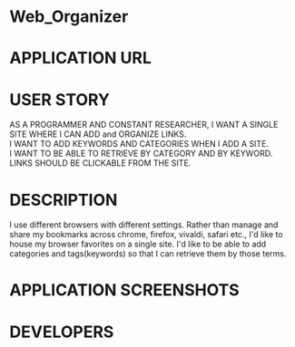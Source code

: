 # Web_Organizer

# APPLICATION URL




# USER STORY
AS A PROGRAMMER AND CONSTANT RESEARCHER, I WANT A SINGLE SITE
WHERE I CAN ADD and ORGANIZE LINKS.<br>
I WANT TO ADD KEYWORDS AND CATEGORIES WHEN I ADD A SITE.<br>
I WANT TO BE ABLE TO RETRIEVE BY CATEGORY AND BY KEYWORD.<br>
LINKS SHOULD BE CLICKABLE FROM THE SITE.


# DESCRIPTION

I use different browsers with different settings.
Rather than manage and share my bookmarks across chrome, firefox, vivaldi, safari etc.,
I'd like to  house my browser favorites on a single site.
I'd like to be able to add categories and tags(keywords) so that I can retrieve them by those terms.







# APPLICATION SCREENSHOTS



# DEVELOPERS